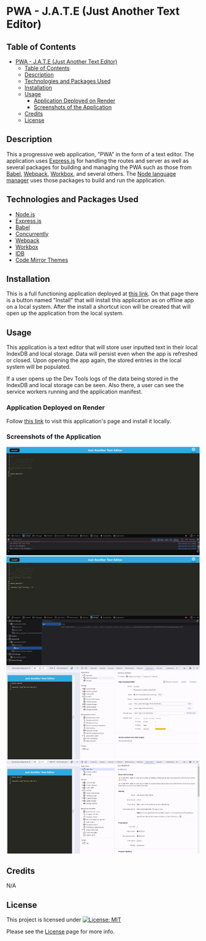 # PWA - J.A.T.E (Just Another Text Editor)

## Table of Contents

- [PWA - J.A.T.E (Just Another Text Editor)](#pwa---jate-just-another-text-editor)
  - [Table of Contents](#table-of-contents)
  - [Description](#description)
  - [Technologies and Packages Used](#technologies-and-packages-used)
  - [Installation](#installation)
  - [Usage](#usage)
    - [Application Deployed on Render](#application-deployed-on-render)
    - [Screenshots of the Application](#screenshots-of-the-application)
  - [Credits](#credits)
  - [License](#license)

## Description

This a progressive web application, "PWA" in the form of a text editor. The application uses [Express.js](https://expressjs.com/) for handling the routes and server as well as several packages for building and managing the PWA such as those from [Babel](https://babeljs.io/docs/usage), [Webpack](https://webpack.js.org/guides/getting-started/), [Workbox](https://developer.chrome.com/docs/workbox/the-ways-of-workbox/#using-a-bundler), and several others. The [Node language manager](https://expressjs.com/) uses those packages to build and run the application.

## Technologies and Packages Used

- [Node.js](https://nodejs.org/en)
- [Express.js](https://expressjs.com/)
- [Babel](https://babeljs.io/docs/usage)
- [Concurrently](https://www.npmjs.com/package/concurrently)
- [Webpack](https://webpack.js.org/guides/getting-started/)
- [Workbox](https://developer.chrome.com/docs/workbox/the-ways-of-workbox/#using-a-bundler)
- [IDB](https://www.npmjs.com/package/idb)
- [Code Mirror Themes](https://www.npmjs.com/package/code-mirror-themes)
  
## Installation

This is a full functioning application deployed at [this link](https://pwa-jate-zgyl.onrender.com/). On that page there is a button named "Install" that will install this application as on offline app on a local system. After the install a shortcut icon will be created that will open up the application from the local system.

## Usage

This application is a text editor that will store user inputted text in their local IndexDB and local storage. Data will persist even when the app is refreshed or closed. Upon opening the app again, the stored entries in the local system will be populated.

If a user opens up the Dev Tools logs of the data being stored in the IndexDB and local storage can be seen. Also there, a user can see the service workers running and the application manifest.

### Application Deployed on Render

Follow [this link](https://pwa-jate-zgyl.onrender.com/) to visit this application's page and install it locally.

### Screenshots of the Application

![App In Browser](images/jate-pwa-screen1.jpg)
![App Running Locally](images/jate-pwa-screen2.jpg)
![Service Worker](images/jate-pwa-screen3.jpg)
![Manifest File](images/jate-pwa-screen4.jpg)

## Credits

N/A
  
## License

This project is licensed under [![License: MIT](https://img.shields.io/badge/License-MIT-yellow.svg)](https://opensource.org/licenses/MIT)

Please see the [License](https://opensource.org/licenses/MIT) page for more info.

